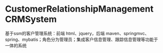 # CustomerRelationshipManagementCRMSystem
 基于ssm的客户管理系统：前端 html、jquery，后端 maven、springmvc、spring、mybatis；角色分为管理员；集成客户信息管理、跟踪信息管理等功能于一体的系统
